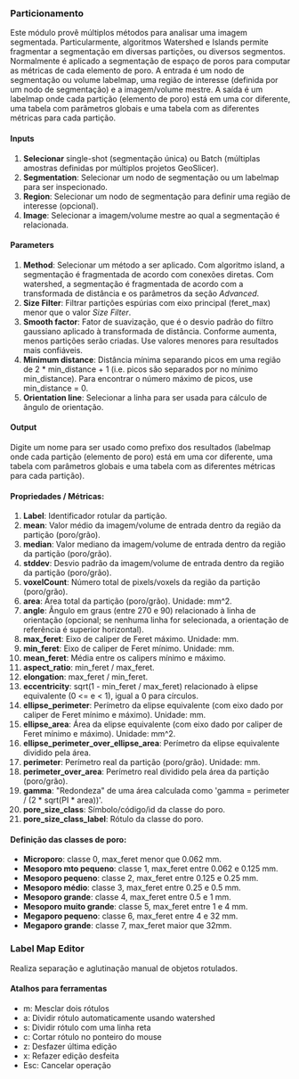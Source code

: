 ### Particionamento

Este módulo provê múltiplos métodos para analisar uma imagem segmentada. Particularmente, algoritmos Watershed e Islands permite fragmentar a segmentação em diversas partições, ou diversos segmentos. Normalmente é aplicado a segmentação de espaço de poros para computar as métricas de cada elemento de poro. A entrada é um nodo de segmentação ou volume labelmap, uma região de interesse (definida por um nodo de segmentação) e a imagem/volume mestre. A saída é um labelmap onde cada partição (elemento de poro) está em uma cor diferente, uma tabela com parâmetros globais e uma tabela com as diferentes métricas para cada partição.

#### __Inputs__

1. __Selecionar__ single-shot (segmentação única) ou Batch (múltiplas amostras definidas por múltiplos projetos GeoSlicer).
2. __Segmentation__: Selecionar um nodo de segmentação ou um labelmap para ser inspecionado.
3. __Region__: Selecionar um nodo de segmentação para definir uma região de interesse (opcional).
4. __Image__: Selecionar a imagem/volume mestre ao qual a segmentação é relacionada.

#### __Parameters__

1. __Method__: Selecionar um método a ser aplicado. Com algoritmo island, a segmentação é fragmentada de acordo com conexões diretas. Com watershed, a segmentação é fragmentada de acordo com a transformada de distância e os parâmetros da seção _Advanced_.
2. __Size Filter__: Filtrar partições espúrias com eixo principal (feret_max) menor que o valor _Size Filter_.
3. __Smooth factor__: Fator de suavização, que é o desvio padrão do filtro gaussiano aplicado à transformada de distância. Conforme aumenta, menos partições serão criadas. Use valores menores para resultados mais confiáveis.
4. __Minimum distance__: Distância mínima separando picos em uma região de 2 * min_distance + 1 (i.e. picos são separados por no mínimo min_distance). Para encontrar o número máximo de picos, use min_distance = 0.
5. __Orientation line__: Selecionar a linha para ser usada para cálculo de ângulo de orientação.

#### __Output__

Digite um nome para ser usado como prefixo dos resultados (labelmap onde cada partição (elemento de poro) está em uma cor diferente, uma tabela com parâmetros globais e uma tabela com as diferentes métricas para cada partição).

#### Propriedades / Métricas:

1. __Label__: Identificador rotular da partição.
2. __mean__: Valor médio da imagem/volume de entrada dentro da região da partição (poro/grão).
3. __median__: Valor mediano da imagem/volume de entrada dentro da região da partição (poro/grão).
4. __stddev__:	Desvio padrão da imagem/volume de entrada dentro da região da partição (poro/grão).
5. __voxelCount__: Número total de pixels/voxels da região da partição (poro/grão).
6. __area__: Área total da partição (poro/grão). Unidade: mm^2.
7. __angle__: Ângulo em graus (entre 270 e 90) relacionado à linha de orientação (opcional; se nenhuma linha for selecionada, a orientação de referência é superior horizontal).
8. __max_feret__: Eixo de caliper de Feret máximo. Unidade: mm.
9. __min_feret__: Eixo de caliper de Feret mínimo. Unidade: mm.
10. __mean_feret__: Média entre os calipers mínimo e máximo.
11. __aspect_ratio__: 	min_feret / max_feret.
12. __elongation__:	max_feret / min_feret.
13. __eccentricity__:	sqrt(1 - min_feret / max_feret)	relacionado à elipse equivalente (0 <= e < 1), igual a 0 para círculos.
14. __ellipse_perimeter__: Perímetro da elipse equivalente (com eixo dado por caliper de Feret mínimo e máximo). Unidade: mm.
15. __ellipse_area__: Área da elipse equivalente (com eixo dado por caliper de Feret mínimo e máximo). Unidade: mm^2.
16. __ellipse_perimeter_over_ellipse_area__: Perímetro da elipse equivalente dividido pela área.
17. __perimeter__: Perímetro real da partição (poro/grão). Unidade: mm.
18. __perimeter_over_area__: Perímetro real dividido pela área da partição (poro/grão).
19. __gamma__: "Redondeza" de uma área calculada como 'gamma = perimeter / (2 * sqrt(PI * area))'.
20. __pore_size_class__: Símbolo/código/id da classe do poro.
21. __pore_size_class_label__: Rótulo da classe do poro.

#### Definição das classes de poro:

* __Microporo__: classe 0, max_feret menor que 0.062 mm.
* __Mesoporo mto pequeno__: classe 1, max_feret entre 0.062 e 0.125 mm.
* __Mesoporo pequeno__: classe 2, max_feret entre 0.125 e 0.25 mm.
* __Mesoporo médio__: classe 3, max_feret entre 0.25 e 0.5 mm.
* __Mesoporo grande__: classe 4, max_feret entre 0.5 e 1 mm.
* __Mesoporo muito grande__: classe 5, max_feret entre 1 e 4 mm.
* __Megaporo pequeno__: classe 6, max_feret entre 4 e 32 mm.
* __Megaporo grande__: classe 7, max_feret maior que 32mm.

### Label Map Editor

Realiza separação e aglutinação manual de objetos rotulados.

#### __Atalhos para ferramentas__

- m: Mesclar dois rótulos
- a: Dividir rótulo automaticamente usando watershed
- s: Dividir rótulo com uma linha reta
- c: Cortar rótulo no ponteiro do mouse
- z: Desfazer última edição
- x: Refazer edição desfeita
- Esc: Cancelar operação